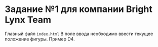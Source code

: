 # Задание №1 для компании Bright Lynx Team
Главный файл `index.html`
В поле ввода необходимо ввести текущее положение фигуры.
Пример D4.